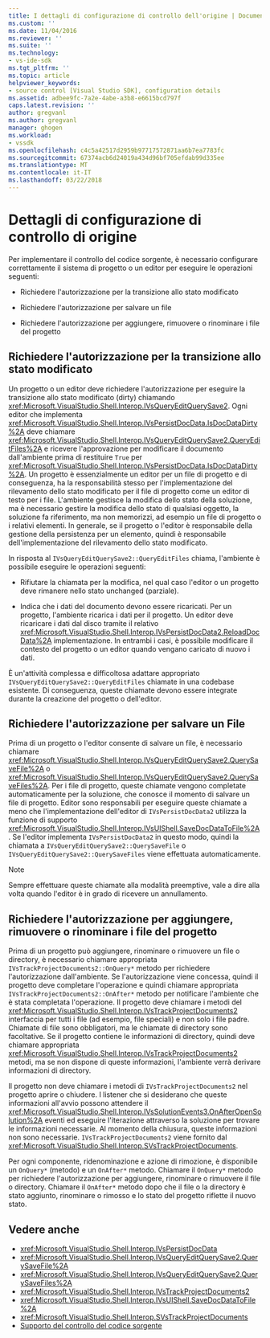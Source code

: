 ```yaml
---
title: I dettagli di configurazione di controllo dell'origine | Documenti Microsoft
ms.custom: ''
ms.date: 11/04/2016
ms.reviewer: ''
ms.suite: ''
ms.technology:
- vs-ide-sdk
ms.tgt_pltfrm: ''
ms.topic: article
helpviewer_keywords:
- source control [Visual Studio SDK], configuration details
ms.assetid: adbee9fc-7a2e-4abe-a3b8-e6615bcd797f
caps.latest.revision: ''
author: gregvanl
ms.author: gregvanl
manager: ghogen
ms.workload:
- vssdk
ms.openlocfilehash: c4c5a42517d2959b97717572871aa6b7ea7783fc
ms.sourcegitcommit: 67374acb6d24019a434d96bf705efdab99d335ee
ms.translationtype: MT
ms.contentlocale: it-IT
ms.lasthandoff: 03/22/2018
---
```

# <a name="source-control-configuration-details"></a>Dettagli di configurazione di controllo di origine
Per implementare il controllo del codice sorgente, è necessario configurare correttamente il sistema di progetto o un editor per eseguire le operazioni seguenti:

-   Richiedere l'autorizzazione per la transizione allo stato modificato

-   Richiedere l'autorizzazione per salvare un file

-   Richiedere l'autorizzazione per aggiungere, rimuovere o rinominare i file del progetto

## <a name="request-permission-to-transition-to-changed-state"></a>Richiedere l'autorizzazione per la transizione allo stato modificato
 Un progetto o un editor deve richiedere l'autorizzazione per eseguire la transizione allo stato modificato (dirty) chiamando <xref:Microsoft.VisualStudio.Shell.Interop.IVsQueryEditQuerySave2>. Ogni editor che implementa <xref:Microsoft.VisualStudio.Shell.Interop.IVsPersistDocData.IsDocDataDirty%2A> deve chiamare <xref:Microsoft.VisualStudio.Shell.Interop.IVsQueryEditQuerySave2.QueryEditFiles%2A> e ricevere l'approvazione per modificare il documento dall'ambiente prima di restituire `True` per <xref:Microsoft.VisualStudio.Shell.Interop.IVsPersistDocData.IsDocDataDirty%2A>. Un progetto è essenzialmente un editor per un file di progetto e di conseguenza, ha la responsabilità stesso per l'implementazione del rilevamento dello stato modificato per il file di progetto come un editor di testo per i file. L'ambiente gestisce la modifica dello stato della soluzione, ma è necessario gestire la modifica dello stato di qualsiasi oggetto, la soluzione fa riferimento, ma non memorizzi, ad esempio un file di progetto o i relativi elementi. In generale, se il progetto o l'editor è responsabile della gestione della persistenza per un elemento, quindi è responsabile dell'implementazione del rilevamento dello stato modificato.

 In risposta al `IVsQueryEditQuerySave2::QueryEditFiles` chiama, l'ambiente è possibile eseguire le operazioni seguenti:

-   Rifiutare la chiamata per la modifica, nel qual caso l'editor o un progetto deve rimanere nello stato unchanged (parziale).

-   Indica che i dati del documento devono essere ricaricati. Per un progetto, l'ambiente ricarica i dati per il progetto. Un editor deve ricaricare i dati dal disco tramite il relativo <xref:Microsoft.VisualStudio.Shell.Interop.IVsPersistDocData2.ReloadDocData%2A> implementazione. In entrambi i casi, è possibile modificare il contesto del progetto o un editor quando vengano caricato di nuovo i dati.

 È un'attività complessa e difficoltosa adattare appropriato `IVsQueryEditQuerySave2::QueryEditFiles` chiamate in una codebase esistente. Di conseguenza, queste chiamate devono essere integrate durante la creazione del progetto o dell'editor.

## <a name="request-permission-to-save-a-file"></a>Richiedere l'autorizzazione per salvare un File
 Prima di un progetto o l'editor consente di salvare un file, è necessario chiamare <xref:Microsoft.VisualStudio.Shell.Interop.IVsQueryEditQuerySave2.QuerySaveFile%2A> o <xref:Microsoft.VisualStudio.Shell.Interop.IVsQueryEditQuerySave2.QuerySaveFiles%2A>. Per i file di progetto, queste chiamate vengono completate automaticamente per la soluzione, che conosce il momento di salvare un file di progetto. Editor sono responsabili per eseguire queste chiamate a meno che l'implementazione dell'editor di `IVsPersistDocData2` utilizza la funzione di supporto <xref:Microsoft.VisualStudio.Shell.Interop.IVsUIShell.SaveDocDataToFile%2A>. Se l'editor implementa `IVsPersistDocData2` in questo modo, quindi la chiamata a `IVsQueryEditQuerySave2::QuerySaveFile` o `IVsQueryEditQuerySave2::QuerySaveFiles` viene effettuata automaticamente.

> [!NOTE]
>  Sempre effettuare queste chiamate alla modalità preemptive, vale a dire alla volta quando l'editor è in grado di ricevere un annullamento.

## <a name="request-permission-to-add-remove-or-rename-files-in-the-project"></a>Richiedere l'autorizzazione per aggiungere, rimuovere o rinominare i file del progetto
 Prima di un progetto può aggiungere, rinominare o rimuovere un file o directory, è necessario chiamare appropriata `IVsTrackProjectDocuments2::OnQuery*` metodo per richiedere l'autorizzazione dall'ambiente. Se l'autorizzazione viene concessa, quindi il progetto deve completare l'operazione e quindi chiamare appropriata `IVsTrackProjectDocuments2::OnAfter*` metodo per notificare l'ambiente che è stata completata l'operazione. Il progetto deve chiamare i metodi del <xref:Microsoft.VisualStudio.Shell.Interop.IVsTrackProjectDocuments2> interfaccia per tutti i file (ad esempio, file speciali) e non solo i file padre. Chiamate di file sono obbligatori, ma le chiamate di directory sono facoltative. Se il progetto contiene le informazioni di directory, quindi deve chiamare appropriata <xref:Microsoft.VisualStudio.Shell.Interop.IVsTrackProjectDocuments2> metodi, ma se non dispone di queste informazioni, l'ambiente verrà derivare informazioni di directory.

 Il progetto non deve chiamare i metodi di `IVsTrackProjectDocuments2` nel progetto aprire o chiudere. I listener che si desiderano che queste informazioni all'avvio possono attendere il <xref:Microsoft.VisualStudio.Shell.Interop.IVsSolutionEvents3.OnAfterOpenSolution%2A> eventi ed eseguire l'iterazione attraverso la soluzione per trovare le informazioni necessarie. Al momento della chiusura, queste informazioni non sono necessarie. `IVsTrackProjectDocuments2` viene fornito dal <xref:Microsoft.VisualStudio.Shell.Interop.SVsTrackProjectDocuments>.

 Per ogni componente, ridenominazione e azione di rimozione, è disponibile un `OnQuery*` (metodo) e un `OnAfter*` metodo. Chiamare il `OnQuery*` metodo per richiedere l'autorizzazione per aggiungere, rinominare o rimuovere il file o directory. Chiamare il `OnAfter*` metodo dopo che il file o la directory è stato aggiunto, rinominare o rimosso e lo stato del progetto riflette il nuovo stato.

## <a name="see-also"></a>Vedere anche

- <xref:Microsoft.VisualStudio.Shell.Interop.IVsPersistDocData>
- <xref:Microsoft.VisualStudio.Shell.Interop.IVsQueryEditQuerySave2.QuerySaveFile%2A>
- <xref:Microsoft.VisualStudio.Shell.Interop.IVsQueryEditQuerySave2.QuerySaveFiles%2A>
- <xref:Microsoft.VisualStudio.Shell.Interop.IVsTrackProjectDocuments2>
- <xref:Microsoft.VisualStudio.Shell.Interop.IVsUIShell.SaveDocDataToFile%2A>
- <xref:Microsoft.VisualStudio.Shell.Interop.SVsTrackProjectDocuments>
- [Supporto del controllo del codice sorgente](../../extensibility/internals/supporting-source-control.md)